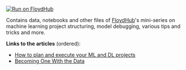 [![Run on FloydHub](https://static.floydhub.com/button/button-small.svg)](https://floydhub.com/run?template=https://github.com/sayakpaul/mlplanner)

Contains data, notebooks and other files of [FloydHub](https://www.floydhub.com)'s mini-series on machine learning project structuring, model debugging, various tips and tricks and more. 

**Links to the articles** (ordered):
- [How to plan and execute your ML and DL projects](https://blog.floydhub.com/structuring-and-planning-your-machine-learning-project/)
- [Becoming One With the Data](https://blog.floydhub.com/becoming-one-with-the-data/)
